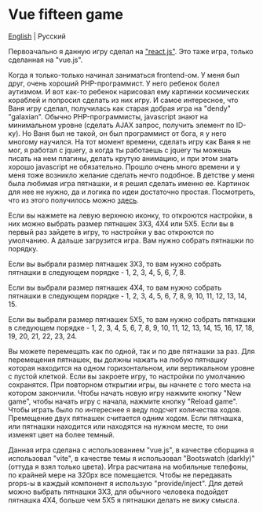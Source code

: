 # Vue fifteen game

[English](./README.md) | Русский

Первоачально я данную игру сделал на ["react.js"](https://github.com/maksimkaJCHK/react-fifteen-game). Это таже игра, только сделанная на "vue.js".

Когда я только-только начинал заниматься frontend-ом. У меня был друг, очень хороший PHP-программист. У него ребенок болел аутизмом. И вот как-то ребенок нарисовал ему картинки космических кораблей и попросил сделать из них игру. И самое интересное, что Ваня игру сделал, получилась как старая добрая игра на "dendy" "galaxian". Обычно PHP-программисты, javascript знают на минимальном уровне (сделать AJAX запрос, получить элемент по ID-ку). Но Ваня был не такой, он был программист от бога, я у него многому научился. На тот момент времени, сделать игру как Ваня я не мог, я работал с jquery, а когда ты работаешь с jquery ты можешь писать на нем плагины, делать крутую анимацию, и при этом знать хорошо javascript не обязательно. Прошло очень много времени и у меня тоже возникло желание сделать нечто подобное. В детстве у меня была любимая игра пятнашки, и я решил сделать именно ее. Картинок для нее не нужно, да и логика по идеи достаточно простая. Посмотреть, что из этого получилось можно [здесь](https://maksimkajchk.github.io/vue-fifteen-game/).

Если вы нажмете на левую верхнюю иконку, то откроются настройки, в них можно выбрать размер пятнашек 3X3, 4X4 или 5X5. Если вы в первый раз зайдете в игру, то настройки у вас откроются по умолчанию. А дальше загрузится игра. Вам нужно собрать пятнашки по порядку.

Если вы выбрали размер пятнашек 3X3, то вам нужно собрать пятнашки в следующем порядке - 1, 2, 3, 4, 5, 6, 7, 8. 

Если вы выбрали размер пятнашек 4X4, то вам нужно собрать пятнашки в следующем порядке - 1, 2, 3, 4, 5, 6, 7, 8, 9, 10, 11, 12, 13, 14, 15.

Если вы выбрали размер пятнашек 5X5, то вам нужно собрать пятнашки в следующем порядке - 1, 2, 3, 4, 5, 6, 7, 8, 9, 10, 11, 12, 13, 14, 15, 16, 17, 18, 19, 20, 21, 22, 23, 24.

Вы можете перемещать как по одной, так и по две пятнашки за раз. Для перемещения пятнашек, вы должны нажать на любую пятнашку которая находится на одном горизонтальном, или вертикальном уровне с пустой клеткой. Если вы закроете игру, то настройки по умолчанию сохранятся. При повторном открытии игры, вы начнете с того места на котором закончили. Чтобы начать новую игру нажмите кнопку "New game", чтобы начать игру с начала, нажмите кнопку "Reload game". Чтобы играть было по интереснее я веду подсчет количества ходов. Премещение двух пятнашек считается одним ходом. Если пятнашка, или пятнашки находится или находятся на нужном месте, то они изменят цвет на более темный.

Данная игра сделана с использованием "vue.js", в качестве сборщина я использовал "vite", в качестве темы я использовал "Bootswatch (darkly)" (оттуда я взял только цвета). Игра расчитана на мобильные телефоны, по крайней мере на 320px все помещается. Чтобы не передавать props-ы в каждый компонент я использую "provide/inject". Для детей можно выбрать пятнашки 3X3, для обычного человека подойдет пятнашка 4X4, больше чем 5X5 я пятнашки делать не вижу смысла.